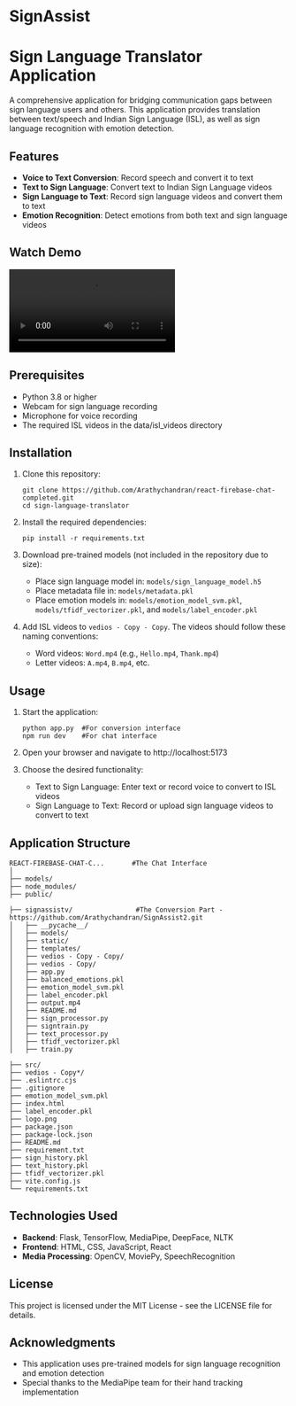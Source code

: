 # SignAssist

# Sign Language Translator Application

A comprehensive application for bridging communication gaps between sign language users and others. This application provides translation between text/speech and Indian Sign Language (ISL), as well as sign language recognition with emotion detection.

## Features

- **Voice to Text Conversion**: Record speech and convert it to text
- **Text to Sign Language**: Convert text to Indian Sign Language videos
- **Sign Language to Text**: Record sign language videos and convert them to text
- **Emotion Recognition**: Detect emotions from both text and sign language videos

## Watch Demo

![Demo](chatinterface.mp4)

## Prerequisites

- Python 3.8 or higher
- Webcam for sign language recording
- Microphone for voice recording
- The required ISL videos in the data/isl_videos directory

## Installation

1. Clone this repository:

   ```
   git clone https://github.com/Arathychandran/react-firebase-chat-completed.git
   cd sign-language-translator
   ```

2. Install the required dependencies:

   ```
   pip install -r requirements.txt
   ```

3. Download pre-trained models (not included in the repository due to size):

   - Place sign language model in: `models/sign_language_model.h5`
   - Place metadata file in: `models/metadata.pkl`
   - Place emotion models in: `models/emotion_model_svm.pkl`, `models/tfidf_vectorizer.pkl`, and `models/label_encoder.pkl`

4. Add ISL videos to `vedios - Copy - Copy`. The videos should follow these naming conventions:
   - Word videos: `Word.mp4` (e.g., `Hello.mp4`, `Thank.mp4`)
   - Letter videos: `A.mp4`, `B.mp4`, etc.

## Usage

1. Start the application:

   ```
   python app.py  #For conversion interface
   npm run dev    #For chat interface
   ```

2. Open your browser and navigate to http://localhost:5173

3. Choose the desired functionality:
   - Text to Sign Language: Enter text or record voice to convert to ISL videos
   - Sign Language to Text: Record or upload sign language videos to convert to text

## Application Structure

```
REACT-FIREBASE-CHAT-C...       #The Chat Interface
│
├── models/
├── node_modules/
├── public/

├── signassistv/                #The Conversion Part - https://github.com/Arathychandran/SignAssist2.git
│   ├── __pycache__/
│   ├── models/
│   ├── static/
│   ├── templates/
│   ├── vedios - Copy - Copy/
│   ├── vedios - Copy/
│   ├── app.py
│   ├── balanced_emotions.pkl
│   ├── emotion_model_svm.pkl
│   ├── label_encoder.pkl
│   ├── output.mp4
│   ├── README.md
│   ├── sign_processor.py
│   ├── signtrain.py
│   ├── text_processor.py
│   ├── tfidf_vectorizer.pkl
│   ├── train.py

├── src/
├── vedios - Copy*/
├── .eslintrc.cjs
├── .gitignore
├── emotion_model_svm.pkl
├── index.html
├── label_encoder.pkl
├── logo.png
├── package.json
├── package-lock.json
├── README.md
├── requirement.txt
├── sign_history.pkl
├── text_history.pkl
├── tfidf_vectorizer.pkl
├── vite.config.js
└── requirements.txt

```

## Technologies Used

- **Backend**: Flask, TensorFlow, MediaPipe, DeepFace, NLTK
- **Frontend**: HTML, CSS, JavaScript, React
- **Media Processing**: OpenCV, MoviePy, SpeechRecognition

## License

This project is licensed under the MIT License - see the LICENSE file for details.

## Acknowledgments

- This application uses pre-trained models for sign language recognition and emotion detection
- Special thanks to the MediaPipe team for their hand tracking implementation
